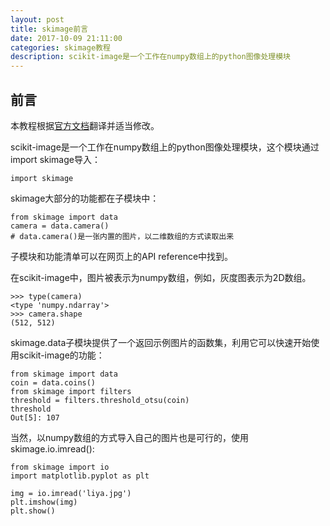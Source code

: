 ```yaml
---
layout: post
title: skimage前言
date: 2017-10-09 21:11:00
categories: skimage教程
description: scikit-image是一个工作在numpy数组上的python图像处理模块
---
```


## 前言 ##
本教程根据[官方文档](http://scikit-image.org/docs/dev/user_guide.html)翻译并适当修改。

scikit-image是一个工作在numpy数组上的python图像处理模块，这个模块通过import skimage导入：

	import skimage

skimage大部分的功能都在子模块中：

	from skimage import data
    camera = data.camera()
    # data.camera()是一张内置的图片，以二维数组的方式读取出来
    
子模块和功能清单可以在网页上的API reference中找到。

在scikit-image中，图片被表示为numpy数组，例如，灰度图表示为2D数组。

	>>> type(camera)
    <type 'numpy.ndarray'>
    >>> camera.shape
    (512, 512)
    
skimage.data子模块提供了一个返回示例图片的函数集，利用它可以快速开始使用scikit-image的功能：

    from skimage import data
    coin = data.coins()
    from skimage import filters
    threshold = filters.threshold_otsu(coin)
    threshold
    Out[5]: 107

当然，以numpy数组的方式导入自己的图片也是可行的，使用skimage.io.imread():

    from skimage import io
    import matplotlib.pyplot as plt

    img = io.imread('liya.jpg')
    plt.imshow(img)
    plt.show()

